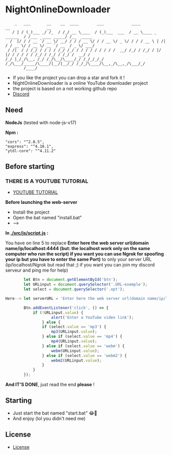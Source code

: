 # **NightOnlineDownloader**

```
    _   ___       __    __  ____        ___            ____                      __                __         
   / | / (_)___ _/ /_  / /_/ __ \____  / (_)___  ___  / __ \____ _      ______  / /___  ____ _____/ /__  _____
  /  |/ / / __ `/ __ \/ __/ / / / __ \/ / / __ \/ _ \/ / / / __ \ | /| / / __ \/ / __ \/ __ `/ __  / _ \/ ___/
 / /|  / / /_/ / / / / /_/ /_/ / / / / / / / / /  __/ /_/ / /_/ / |/ |/ / / / / / /_/ / /_/ / /_/ /  __/ /    
/_/ |_/_/\__, /_/ /_/\__/\____/_/ /_/_/_/_/ /_/\___/_____/\____/|__/|__/_/ /_/_/\____/\__,_/\__,_/\___/_/     
        /____/                                                                                                
```

 - If you like the project you can drop a star and fork it !
 - NightOnlineDownloader is a online YouTube downloader project
 - the project is based on a not working github repo
 - [Discord](https://discord.gg/Sz5wStph2v)

## **Need**

**NodeJs** (tested with node-js-v17)

**Npm :**
    
    "cors": "^2.8.5",
    "express": "^4.18.1",
    "ytdl-core": "^4.11.2"

## **Before starting**

### **THERE IS A YOUTUBE TUTORIAL**

 - [YOUTUBE TUTORIAL](https://www.youtube.com/watch?v=dQw4w9WgXcQ)


**Before launching the web-server**

 - Install the project
 - Open the bat named "install.bat"
 - -->

**In [./src/js/script.js](https://github.com/NightSpaceGTT/NightOnlineDownloader/blob/main/src/js/script.js) :**

You have on line 5
to replace **Enter here the web server url(domain name/ip/localhost:4444 (but: the localhost work only on the same computer who run the script) if you want you can use Ngrok for spoofing your ip but you have to enter the same Port)** to only your server URL (ip/localhost/Ngrok but read that ;) if you want you can join my discord serveur and ping me for help)

```js
        let Btn = document.getElementById('btn');
        let URLinput = document.querySelector('.URL-exemple');
        let select = document.querySelector('.opt');

Here--> let serverURL = 'Enter here the web server url(domain name/ip/localhost:4444 (but: the localhost work only on the same computer who run the script) if you want you can use Ngrok for spoofing your ip but you have to enter the same Port)';

        Btn.addEventListener('click', () => {
	        if (!URLinput.value) {
	        	    alert('Enter a YouTube video link');
	            } else {
	     	    if (select.value == 'mp3') {
	    	    	mp3(URLinput.value);
		        } else if (select.value == 'mp4') {
			        mp4(URLinput.value);
		        } else if (select.value == 'webm') {
			        webm(URLinput.value);
		        } else if (select.value == 'webm2') {
			        webm2(URLinput.value);
		        }
	        }
        });
```


**And IT'S DONE**, just read the end **please** !

## **Starting**

 - Just start the bat named "start.bat" 😂🤣
 - And enjoy (lol you didn't need me)

## **License**

 - [License](https://github.com/NightSpaceGTT/NightOnlineDownloader/blob/main/LICENSE)

